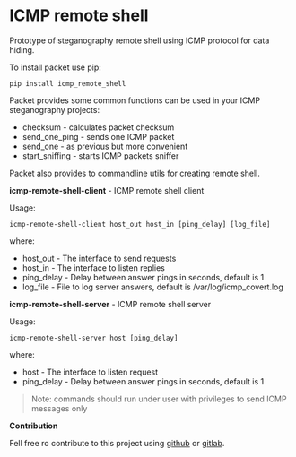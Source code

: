 # ICMP remote shell
Prototype of steganography remote shell using ICMP protocol for data
hiding.

To install packet use pip:

`pip install icmp_remote_shell`

Packet provides some common functions can be used in your ICMP
steganography projects:

- checksum - calculates packet checksum
- send_one_ping - sends one ICMP packet
- send_one - as previous but more convenient
- start_sniffing - starts ICMP packets sniffer

Packet also provides to commandline utils for creating remote shell.

**icmp-remote-shell-client** - ICMP remote shell client

Usage:

`icmp-remote-shell-client host_out host_in [ping_delay] [log_file]`

where:

- host_out - The interface to send requests
- host_in - The interface to listen replies
- ping_delay - Delay between answer pings in seconds, default is 1
- log_file - File to log server answers, default is /var/log/icmp_covert.log


**icmp-remote-shell-server** - ICMP remote shell server

Usage:

`icmp-remote-shell-server host [ping_delay]`

where:

- host - The interface to listen request
- ping_delay - Delay between answer pings in seconds, default is 1

>Note: commands should run under user with privileges to send ICMP
>messages only

**Contribution**

Fell free ro contribute to this project using
[github](https://github.com/alex-kostirin/icmp-remote-shell) or
[gitlab](https://gitlab.com/alex-kostirin/icmp-remote-shell).




